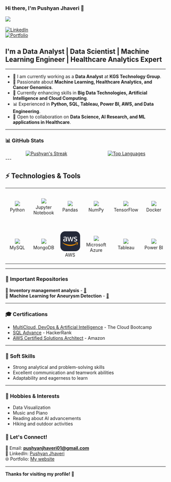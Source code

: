 ### Hi there, I'm Pushyan Jhaveri 👋  
![](https://komarev.com/ghpvc/?username=PushyanJhaveri&color=blue)  

[![LinkedIn](https://img.shields.io/badge/linkedin-%230077B5.svg?style=for-the-badge&logo=linkedin&logoColor=white)](https://www.linkedin.com/in/pushyan-jhaveri-75b52813a/)  
[![Portfolio](https://img.shields.io/badge/Portfolio-Website-blue?style=for-the-badge&logo=google-chrome&logoColor=white)](https://pushyanjhaveri.github.io/)  

## I'm a Data Analyst | Data Scientist | Machine Learning Engineer | Healthcare Analytics Expert

---

- 🔭 I am currently working as a **Data Analyst** at **KGS Technology Group**.
- 🎯 Passionate about **Machine Learning, Healthcare Analytics, and Cancer Genomics**.
- 🌱 Currently enhancing skills in **Big Data Technologies, Artificial Intelligence and Cloud Computing**.
- 📊 Experienced in **Python, SQL, Tableau, Power BI, AWS, and Data Engineering**.
- 🤝 Open to collaboration on **Data Science, AI Research, and ML applications in Healthcare**.

---

### 📊 **GitHub Stats**
<div style="display: flex; justify-content: space-around;">
    <a href="https://git.io/streak-stats">
        <img src="https://streak-stats.demolab.com?user=PushyanJhaveri&theme=dark&border_radius=7&mode=weekly" alt="Pushyan's Streak" width="400" height="150" />
    </a>
    <a href="https://github.com/anuraghazra/github-readme-stats">
        <img src="https://github-readme-stats.vercel.app/api/top-langs/?username=PushyanJhaveri&layout=compact&theme=radical&border_radius=7" alt="Top Languages" width="400" height="150" />
    </a>
</div>
---

## ⚡ Technologies & Tools

<div align="center">
<table align="center">
    <tr>
        <td align="center" width="140" height="112.43">
            <img src="https://cdn.jsdelivr.net/gh/devicons/devicon/icons/python/python-original.svg" width="65px"/>
            <br /> Python
        </td>
        <td align="center" width="140" height="112.43">
            <img src="https://cdn.jsdelivr.net/gh/devicons/devicon/icons/jupyter/jupyter-original-wordmark.svg" width="65px"/>
            <br /> Jupyter Notebook
        </td>
        <td align="center" width="140" height="112.43">
            <img src="https://cdn.jsdelivr.net/gh/devicons/devicon/icons/pandas/pandas-original.svg" width="65px"/>
            <br /> Pandas
        </td>
        <td align="center" width="140" height="112.43">
            <img src="https://cdn.jsdelivr.net/gh/devicons/devicon/icons/numpy/numpy-original.svg" width="65px"/>
            <br /> NumPy
        </td>
        <td align="center" width="140" height="112.43">
            <img src="https://cdn.jsdelivr.net/gh/devicons/devicon/icons/tensorflow/tensorflow-original.svg" width="65px"/>
            <br /> TensorFlow
        </td>
        <td align="center" width="140" height="112.43">
            <img src="https://cdn.jsdelivr.net/gh/devicons/devicon/icons/docker/docker-original.svg" width="65px"/>
            <br /> Docker
        </td>
    </tr>
    <tr>
        <td align="center" width="140" height="112.43">
            <img src="https://cdn.jsdelivr.net/gh/devicons/devicon/icons/mysql/mysql-original-wordmark.svg" width="65px"/>
            <br /> MySQL
        </td>
        <td align="center" width="140" height="112.43">
            <img src="https://cdn.jsdelivr.net/gh/devicons/devicon/icons/mongodb/mongodb-original.svg" width="65px"/>
            <br /> MongoDB
        </td>
        <td align="center" width="140" height="112.43">
            <img src="https://raw.githubusercontent.com/tandpfun/skill-icons/65dea6c4eaca7da319e552c09f4cf5a9a8dab2c8/icons/AWS-Dark.svg" width="65px"/>
            <br /> AWS
        </td>
        <td align="center" width="140" height="112.43">
            <img src="https://upload.wikimedia.org/wikipedia/commons/thumb/f/fa/Microsoft_Azure.svg/2048px-Microsoft_Azure.svg.png" width="65px"/>
            <br /> Microsoft Azure
        </td>
        <td align="center" width="140" height="112.43">
            <img src="https://www.svgrepo.com/show/354427/tableau.svg" width="65px"/>
            <br /> Tableau
        </td>
        <td align="center" width="140" height="112.43">
            <img src="https://i0.wp.com/indiciatraining.com/wp-content/uploads/2019/10/power-bi_logo_transparent.png?fit=1300%2C1356&ssl=1" width="65px"/>
            <br /> Power BI
        </td>
    </tr>
</table>
</div>

---

### 🚀 **Important Repositories**
📂 **Inventory management analysis** - [🔗](https://github.com/PushyanJhaveri/HR-Analytics-Data-Analysis)  
📂 **Machine Learning for Aneurysm Detection** - [🔗](https://github.com/PushyanJhaveri/Detection-of-Aneursym-Prolongation-using-ML-models)  

---

### 🎓 **Certifications**
- [MultiCloud, DevOps & Artificial Intelligence](https://drive.google.com/file/d/1OgZL3wrunfqgM7vC_bROBO1Q6JdpRpRd/view?usp=sharing) - The Cloud Bootcamp
- [SQL Advance](link) - HackerRank
- [AWS Certified Solutions Architect](link) - Amazon

---

### 🌟 **Soft Skills**
- Strong analytical and problem-solving skills
- Excellent communication and teamwork abilities
- Adaptability and eagerness to learn

---

### 🎨 **Hobbies & Interests**
- Data Visualization
- Music and Piano
- Reading about AI advancements
- Hiking and outdoor activities


### 🙌 **Let's Connect!**  
📧 Email: **pushyanjhaveri01@gmail.com**  
💼 LinkedIn: [Pushyan Jhaveri](https://www.linkedin.com/in/pushyan-jhaveri-75b52813a/)  
🌐 Portfolio: [My website](https://pushyanjhaveri.github.io/)  

---

**Thanks for visiting my profile! 🚀**







